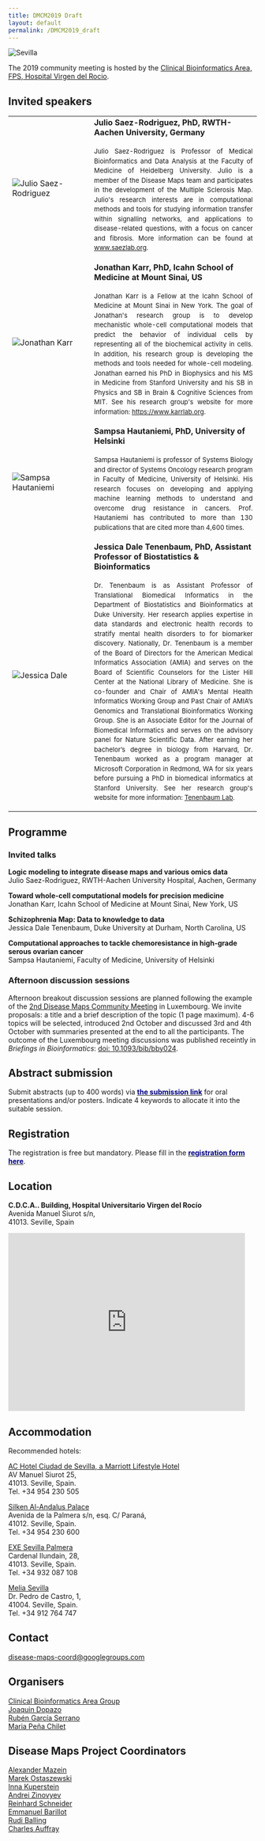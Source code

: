 ```yaml
---
title: DMCM2019 Draft
layout: default
permalink: /DMCM2019_draft
---
```


<img src="../images/places/Sevilla24.jpg" alt="Sevilla"/>

The 2019 community meeting is hosted by the <a href="http://www.clinbioinfosspa.es/">Clinical Bioinformatics Area, FPS, Hospital Virgen del Rocio</a>.

## Invited speakers

<table>
<tr>
<td style="width: 150px;"><img src="../images/teamhq/JulioSaezRodriguez.jpg" alt="Julio Saez-Rodriguez" /></td>
<td><strong>Julio Saez-Rodriguez, PhD, RWTH-Aachen University, Germany</strong><p style="line-height:150%; font-size:13px; padding-top:6px; text-align:justify">Julio Saez-Rodriguez is Professor of Medical Bioinformatics and Data Analysis  at the Faculty of Medicine of Heidelberg University. Julio is a member of the Disease Maps team and participates in the development of the Multiple Sclerosis Map. Julio's research interests are in computational methods and tools for studying information transfer within signalling networks, and applications to disease-related questions, with a focus on cancer and fibrosis. More information can be found at <a href="www.saezlab.org" target="_blank">www.saezlab.org</a>.</p></td>
</tr>
<tr>
<td style="width: 150px;"><img src="../images/teamhq/JonathanKarr.jpg" alt="Jonathan Karr" /></td>
<td><strong>Jonathan Karr, PhD, Icahn School of Medicine at Mount Sinai, US</strong><p style="line-height:150%; font-size:13px; padding-top:6px; text-align:justify">Jonathan Karr is a Fellow at the Icahn School of Medicine at Mount Sinai in New York. The goal of Jonathan's research group is to develop mechanistic whole-cell computational models that predict the behavior of individual cells by representing all of the biochemical activity in cells. In addition, his research group is developing the methods and tools needed for whole-cell modeling. Jonathan earned his PhD in Biophysics and his MS in Medicine from Stanford University and his SB in Physics and SB in Brain & Cognitive Sciences from MIT. See his research group's website for more information: <a href="https://www.karrlab.org" target="_blank">https://www.karrlab.org</a>.</p></td>
</tr>
<tr>
<td style="width: 150px;"><img src="../images/team/SampsaHautaniemi2.jpg" alt="Sampsa Hautaniemi" /></td>
<td><strong>Sampsa Hautaniemi, PhD, University of Helsinki</strong><p style="line-height:150%; font-size:13px; padding-top:6px; text-align:justify">Sampsa Hautaniemi is professor of Systems Biology and director of Systems Oncology research program in Faculty of Medicine, University of Helsinki.
His research focuses on developing and applying machine learning methods to understand and overcome drug resistance in cancers. Prof. Hautaniemi has contributed to more than 130 publications that are cited more than 4,600 times.
</p></td>
</tr>
<tr>
<td style="width: 150px;"><img src="../images/team/JessicaDale.jpg" alt="Jessica Dale" /></td>
<td><strong>Jessica Dale Tenenbaum, PhD, Assistant Professor of Biostatistics & Bioinformatics</strong><p style="line-height:150%; font-size:13px; padding-top:6px; text-align:justify">Dr. Tenenbaum is as Assistant Professor of Translational Biomedical Informatics in the Department of Biostatistics and Bioinformatics at Duke University. Her research applies expertise in data standards and electronic health records to stratify mental health disorders to for biomarker discovery. Nationally, Dr. Tenenbaum is a member of the Board of Directors for the American Medical Informatics Association (AMIA) and serves on the Board of Scientific Counselors for the Lister Hill Center at the National Library of Medicine. She is co-founder and Chair of AMIA's Mental Health Informatics Working Group and Past Chair of AMIA’s Genomics and Translational Bioinformatics Working Group. She is an Associate Editor for the Journal of Biomedical Informatics and serves on the advisory panel for Nature Scientific Data.  After earning her bachelor’s degree in biology from Harvard, Dr. Tenenbaum worked as a program manager at Microsoft Corporation in Redmond, WA for six years before pursuing a PhD in biomedical informatics at Stanford University. See her research group's website for more information: <a href="https://sites.duke.edu/tenenbaum/" target="_blank">Tenenbaum Lab</a>.</p></td>
</tr>
</table>

## Programme

### Invited talks

**Logic modeling to integrate disease maps and various omics data**  
Julio Saez-Rodriguez, RWTH-Aachen University Hospital, Aachen, Germany

**Toward whole-cell computational models for precision medicine**  
Jonathan Karr, Icahn School of Medicine at Mount Sinai, New York, US

**Schizophrenia Map: Data to knowledge to data**  
Jessica Dale Tenenbaum, Duke University at Durham, North Carolina, US

**Computational approaches to tackle chemoresistance in high-grade serous ovarian cancer**  
Sampsa Hautaniemi, Faculty of Medicine, University of Helsinki

### Afternoon discussion sessions

Afternoon breakout discussion sessions are planned following the example of the [2nd Disease Maps Community Meeting](http://disease-maps.org/DMCM2017_2nd) in Luxembourg. We invite proposals: a title and a brief description of the topic (1 page maximum). 4-6 topics will be selected, introduced 2nd October and discussed 3rd and 4th October with summaries presented at the end to all the participants. The outcome of the Luxembourg meeting discussions was published receintly in _Briefings in Bioinformatics_: [doi: 10.1093/bib/bby024](https://doi.org/10.1093/bib/bby024).

## Abstract submission

Submit abstracts (up to 400 words) via <a href="https://easychair.org/conferences/?conf=dmcm2019"><strong><font color="Navy">the submission link</font></strong></a> for oral presentations and/or posters. Indicate 4 keywords to allocate it into the suitable session.

## Registration

The registration is free but mandatory. Please fill in the <a href="https://goo.gl/forms/MqK7AjrtcXYQh2Br1"><strong><font color="Navy">registration form here</font></strong></a>.

## Location

<b>C.D.C.A.. Building, Hospital Universitario Virgen del Rocío</b>
<br />Avenida Manuel Siurot s/n,
<br />41013. Seville, Spain

<iframe src="https://www.google.com/maps/embed?pb=!1m14!1m8!1m3!1d1585.5956319963145!2d-5.981069!3d37.361651!3m2!1i1024!2i768!4f13.1!3m3!1m2!1s0x0%3A0x70784b65432acca!2sCentro+de+Documentaci%C3%B3n+Cl%C3%ADnica+Avanzada!5e0!3m2!1sen!2ses!4v1548074227371" width="480" height="360" frameborder="0" style="border:0" allowfullscreen></iframe>

## Accommodation

<p>Recommended hotels:</p>
<p><a href="https://www.marriott.com/hotels/travel/svqci-ac-hotel-ciudad-de-sevilla/">AC Hotel Ciudad de Sevilla, a Marriott Lifestyle Hotel</a>
<br />AV Manuel Siurot 25,
<br />41013. Seville, Spain.
<br/>Tel. +34 954 230 505</p>
<p><a href="https://www.hoteles-silken.com/en/hotel-al-andalus-seville/">Silken Al-Andalus Palace</a>
<br />Avenida de la Palmera s/n, esq. C/ Paraná,
<br />41012. Seville, Spain.
<br />Tel. +34 954 230 600</p>
<p><a href="https://www.exehotels.com/exe-sevilla-palmera.html">EXE Sevilla Palmera</a>
<br />Cardenal Ilundain, 28,
<br />41013. Seville, Spain.
<br />Tel. +34 932 087 108</p>
<p><a href="https://www.melia.com/en/hotels/spain/seville/melia-sevilla/index.htm">Melia Sevilla</a>
<br />Dr. Pedro de Castro, 1,
<br />41004. Seville, Spain.
<br />Tel. +34 912 764 747</p>

## Contact

<p><a href="mailto:disease-maps-coord@googlegroups.com ">disease-maps-coord@googlegroups.com</a></p>

## Organisers

<p><a href="http://clinbioinfosspa.es/">Clinical Bioinformatics Area Group</a>
<br /><a href="mailto:joaquin.dopazo@juntadeandalucia.es">Joaquin Dopazo</a>
<br /><a href="mailto:ruben.garcia.serrano@juntadeandalucia.es">Rubén García Serrano</a>
<br /><a href="mailto:maria.pena.chilet.ext@juntadeandalucia.es">Maria Peña Chilet</a>
</p>

## Disease Maps Project Coordinators

<p><a href="mailto:a.mazein@gmail.com">Alexander Mazein</a>
<br /><a href="mailto:marek.ostaszewski@uni.lu">Marek Ostaszewski</a>
<br /><a href="mailto:inna.kuperstein@curie.fr ">Inna Kuperstein</a>
<br /><a href="mailto:andrei.zinovyev@curie.fr ">Andrei Zinovyev</a>
<br /><a href="mailto:reinhard.schneider@uni.lu">Reinhard Schneider</a>
<br /><a href="mailto:emmanuel.barillot@curie.fr ">Emmanuel Barillot</a>
<br /><a href="mailto:rudi.balling@uni.lu">Rudi Balling</a>
<br /><a href="mailto:cauffray@eisbm.org">Charles Auffray</a>
</p>
